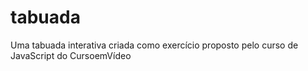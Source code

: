 # tabuada
Uma tabuada interativa criada como exercício proposto pelo curso de JavaScript do CursoemVídeo
